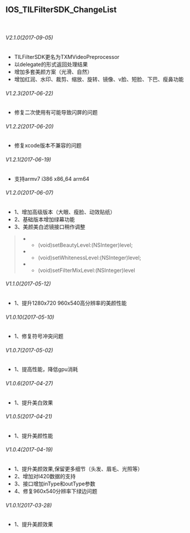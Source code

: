 ## IOS_TILFilterSDK_ChangeList
 
###### V2.1.0(2017-09-05)
* TILFilterSDK更名为TXMVideoPreprocessor
* 以delegate的形式返回处理结果
* 增加多套美颜方案（光滑、自然）
* 增加红润、水印、裁剪、缩放、旋转、镜像、v脸、短脸、下巴、瘦鼻功能

###### V1.2.3(2017-06-22)
* 修复二次使用有可能导致闪屏的问题
 
###### V1.2.2(2017-06-20)
* 修复xcode版本不兼容的问题

###### V1.2.1(2017-06-19)
* 支持armv7 i386 x86_64 arm64
 
 
###### V1.2.0(2017-06-07)
* 1、增加高级版本（大眼、瘦脸、动效贴纸）
* 2、基础版本增加绿幕功能
* 3、美颜美白滤镜接口稍作调整
 >* - (void)setBeautyLevel:(NSInteger)level;
 >* - (void)setWhitenessLevel:(NSInteger)level;
 >* - (void)setFilterMixLevel:(NSInteger)level
 
###### V1.1.0(2017-05-12)
* 1、提升1280x720 960x540高分辨率的美颜性能

###### V1.0.10(2017-05-10)
* 1、修复符号冲突问题

###### V1.0.7(2017-05-02)
* 1、提高性能，降低gpu消耗

###### V1.0.6(2017-04-27)
* 1、提升美白效果
 
###### V1.0.5(2017-04-21)
* 1、提升美颜性能

###### V1.0.4(2017-04-19)
* 1、提升美颜效果,保留更多细节（头发、眉毛、光照等）
* 2、增加对I420数据的支持
* 3、接口增加inType和outType参数
* 4、修复960x540分辨率下绿边问题

###### V1.0.1(2017-03-28)
* 1、提升美颜效果
